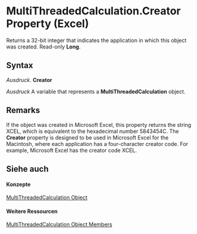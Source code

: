 
# MultiThreadedCalculation.Creator Property (Excel)

Returns a 32-bit integer that indicates the application in which this object was created. Read-only  **Long**.


## Syntax

 _Ausdruck_. **Creator**

 _Ausdruck_ A variable that represents a **MultiThreadedCalculation** object.


## Remarks

If the object was created in Microsoft Excel, this property returns the string XCEL, which is equivalent to the hexadecimal number 5843454C. The  **Creator** property is designed to be used in Microsoft Excel for the Macintosh, where each application has a four-character creator code. For example, Microsoft Excel has the creator code XCEL.


## Siehe auch


#### Konzepte


[MultiThreadedCalculation Object](3f7bee4c-0ddd-b47f-5bea-b8e7507fae5a.md)
#### Weitere Ressourcen


[MultiThreadedCalculation Object Members](http://msdn.microsoft.com/library/e2e29b89-a387-ef79-3a25-37bc4943e1e1%28Office.15%29.aspx)